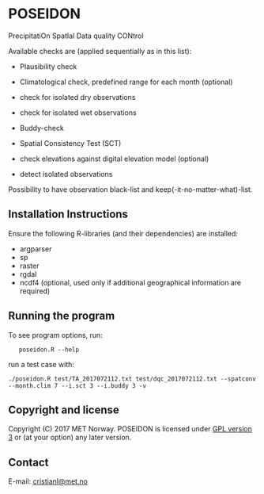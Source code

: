 # POSEIDON
PrecipitatiOn SpatIal Data quality CONtrol

Available checks are (applied sequentially as in this list):

* Plausibility check

* Climatological check, predefined range for each month (optional)

* check for isolated dry observations

* check for isolated wet observations

* Buddy-check

* Spatial Consistency Test (SCT)

* check elevations against digital elevation model (optional)

* detect isolated observations

Possibility to have observation black-list and keep(-it-no-matter-what)-list.

Installation Instructions
-------------------------
Ensure the following R-libraries (and their dependencies) are installed:

   * argparser
   * sp
   * raster
   * rgdal
   * ncdf4 (optional, used only if additional geographical information are required)


Running the program
-------------------
To see program options, run:

```
   poseidon.R --help
```

run a test case with:

```
./poseidon.R test/TA_2017072112.txt test/dqc_2017072112.txt --spatconv --month.clim 7 --i.sct 3 --i.buddy 3 -v
```

Copyright and license
---------------------
Copyright (C) 2017 MET Norway. POSEIDON is licensed under [GPL
version 3](https://github.com/cristianlussana/POSEIDON/blob/master/LICENSE) or (at
your option) any later version.

Contact
-------
E-mail: cristianl@met.no
